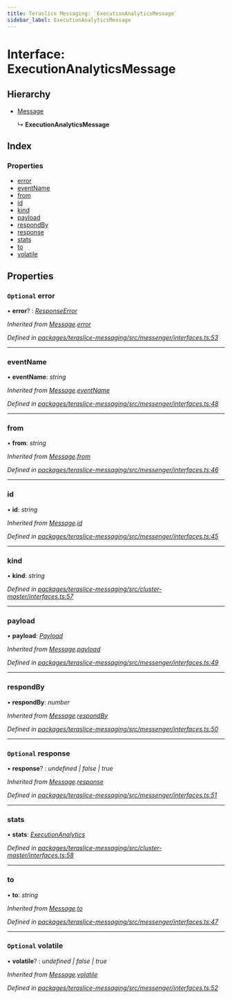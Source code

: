 ```yaml
---
title: Teraslice Messaging: `ExecutionAnalyticsMessage`
sidebar_label: ExecutionAnalyticsMessage
---
```


# Interface: ExecutionAnalyticsMessage

## Hierarchy

* [Message](message.md)

  ↳ **ExecutionAnalyticsMessage**

## Index

### Properties

* [error](executionanalyticsmessage.md#optional-error)
* [eventName](executionanalyticsmessage.md#eventname)
* [from](executionanalyticsmessage.md#from)
* [id](executionanalyticsmessage.md#id)
* [kind](executionanalyticsmessage.md#kind)
* [payload](executionanalyticsmessage.md#payload)
* [respondBy](executionanalyticsmessage.md#respondby)
* [response](executionanalyticsmessage.md#optional-response)
* [stats](executionanalyticsmessage.md#stats)
* [to](executionanalyticsmessage.md#to)
* [volatile](executionanalyticsmessage.md#optional-volatile)

## Properties

### `Optional` error

• **error**? : *[ResponseError](../overview.md#responseerror)*

*Inherited from [Message](message.md).[error](message.md#optional-error)*

*Defined in [packages/teraslice-messaging/src/messenger/interfaces.ts:53](https://github.com/terascope/teraslice/blob/f95bb5556/packages/teraslice-messaging/src/messenger/interfaces.ts#L53)*

___

###  eventName

• **eventName**: *string*

*Inherited from [Message](message.md).[eventName](message.md#eventname)*

*Defined in [packages/teraslice-messaging/src/messenger/interfaces.ts:48](https://github.com/terascope/teraslice/blob/f95bb5556/packages/teraslice-messaging/src/messenger/interfaces.ts#L48)*

___

###  from

• **from**: *string*

*Inherited from [Message](message.md).[from](message.md#from)*

*Defined in [packages/teraslice-messaging/src/messenger/interfaces.ts:46](https://github.com/terascope/teraslice/blob/f95bb5556/packages/teraslice-messaging/src/messenger/interfaces.ts#L46)*

___

###  id

• **id**: *string*

*Inherited from [Message](message.md).[id](message.md#id)*

*Defined in [packages/teraslice-messaging/src/messenger/interfaces.ts:45](https://github.com/terascope/teraslice/blob/f95bb5556/packages/teraslice-messaging/src/messenger/interfaces.ts#L45)*

___

###  kind

• **kind**: *string*

*Defined in [packages/teraslice-messaging/src/cluster-master/interfaces.ts:57](https://github.com/terascope/teraslice/blob/f95bb5556/packages/teraslice-messaging/src/cluster-master/interfaces.ts#L57)*

___

###  payload

• **payload**: *[Payload](payload.md)*

*Inherited from [Message](message.md).[payload](message.md#payload)*

*Defined in [packages/teraslice-messaging/src/messenger/interfaces.ts:49](https://github.com/terascope/teraslice/blob/f95bb5556/packages/teraslice-messaging/src/messenger/interfaces.ts#L49)*

___

###  respondBy

• **respondBy**: *number*

*Inherited from [Message](message.md).[respondBy](message.md#respondby)*

*Defined in [packages/teraslice-messaging/src/messenger/interfaces.ts:50](https://github.com/terascope/teraslice/blob/f95bb5556/packages/teraslice-messaging/src/messenger/interfaces.ts#L50)*

___

### `Optional` response

• **response**? : *undefined | false | true*

*Inherited from [Message](message.md).[response](message.md#optional-response)*

*Defined in [packages/teraslice-messaging/src/messenger/interfaces.ts:51](https://github.com/terascope/teraslice/blob/f95bb5556/packages/teraslice-messaging/src/messenger/interfaces.ts#L51)*

___

###  stats

• **stats**: *[ExecutionAnalytics](executionanalytics.md)*

*Defined in [packages/teraslice-messaging/src/cluster-master/interfaces.ts:58](https://github.com/terascope/teraslice/blob/f95bb5556/packages/teraslice-messaging/src/cluster-master/interfaces.ts#L58)*

___

###  to

• **to**: *string*

*Inherited from [Message](message.md).[to](message.md#to)*

*Defined in [packages/teraslice-messaging/src/messenger/interfaces.ts:47](https://github.com/terascope/teraslice/blob/f95bb5556/packages/teraslice-messaging/src/messenger/interfaces.ts#L47)*

___

### `Optional` volatile

• **volatile**? : *undefined | false | true*

*Inherited from [Message](message.md).[volatile](message.md#optional-volatile)*

*Defined in [packages/teraslice-messaging/src/messenger/interfaces.ts:52](https://github.com/terascope/teraslice/blob/f95bb5556/packages/teraslice-messaging/src/messenger/interfaces.ts#L52)*

